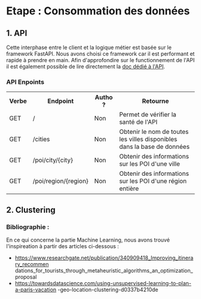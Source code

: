 # Etape : Consommation des données

## 1. API
Cette interphase entre le client et la logique métier est basée sur le framework FastAPI. Nous avons choisi ce framework car il est performant et rapide à prendre en main. Afin d'approfondire sur le functionnement de l'API il est également possible de lire directement la [doc dédié à l'API][def].

### API Enpoints

 <table>
  <tr>
    <th>Verbe</th>
    <th>Endpoint</th>
    <th>Autho ?</th>
    <th>Retourne</th>
  </tr>
  <tr>
    <td>GET</td>
    <td>/</td>
    <td>Non</td>
    <td>Permet de vérifier la santé de l'API</td>
  </tr>
  <tr>
    <td>GET</td>
    <td>/cities</td>
    <td>Non</td>
    <td>Obtenir le nom de toutes les villes disponibles dans la base de données</td>
  </tr>
  <tr>
    <td>GET</td>
    <td>/poi/city/{city}</td>
    <td>Non</td>
    <td>Obtenir des informations sur les POI d'une ville</td>
  </tr>
  <tr>
    <td>GET</td>
    <td>/poi/region/{region}</td>
    <td>Non</td>
    <td>Obtenir des informations sur les POI d'une région entière</td>
  </tr>
</table> 

## 2. Clustering

### Bibliographie :
En ce qui concerne la partie Machine Learning, nous avons trouvé l'inspireation à partir des articles ci-dessous :
* https://www.researchgate.net/publication/340909418_Improving_itinerary_recommen
dations_for_tourists_through_metaheuristic_algorithms_an_optimization_proposal
* https://towardsdatascience.com/using-unsupervised-learning-to-plan-a-paris-vacation
-geo-location-clustering-d0337b4210de

[def]: ../src/api/README.md